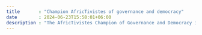 ```yaml
---
title       : "Champion AfricTivistes of governance and democracy"
date        : 2024-06-23T15:58:01+06:00
description : "The AfricTivistes Champion of Governance and Democracy is a recognition presented  to an individual or institution that best upheld the principles and values of the African Charter on Democracy, Elections and Governance while perform their duties. S/He is a public actor with a substantial impact on the processes of democratisation and good governance in his/her country."
---
```


